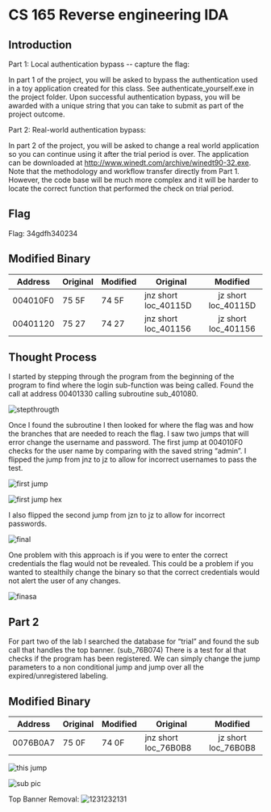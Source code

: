 # CS 165 Reverse engineering IDA

## Introduction
Part 1:  Local authentication bypass -- capture the flag: 

In part 1 of the project, you will be asked to bypass the authentication used in a toy application created for this class. See authenticate_yourself.exe in the project folder. Upon successful authentication bypass, you will be awarded with a unique string that you can take to submit as part of the project outcome.

Part 2: Real-world authentication bypass:

In part 2 of the project, you will be asked to change a real world application so you can continue using it after the trial period is over. The application can be downloaded at http://www.winedt.com/archive/winedt90-32.exe. Note that the methodology and workflow transfer directly from Part 1. However, the code base will be much more complex and it will be harder to locate the correct function that performed the check on trial period. 

## Flag
Flag: 34gdfh340234

## Modified Binary
| Address| Original | Modified | Original | Modified|
| ------------- | ------------- | ------------- |------------- |:-------------:|
| 004010F0  | 75 5F | 74 5F | jnz short loc_40115D | jz short loc_40115D|
| 00401120  | 75 27| 74 27|jnz  short loc_401156|jz  short loc_401156|

## Thought Process
I started by stepping through the program from the beginning of the program to find where the login sub-function was being called. Found the call at address 00401330 calling subroutine sub_401080.

![stepthrougth](https://user-images.githubusercontent.com/38027847/107305127-37645580-6a37-11eb-97f5-c501a8d09e8f.PNG)

Once I found the subroutine I then looked for where the flag was and how the branches that are needed to reach the flag. I saw two jumps that will error change the username and password. The first jump at 004010F0 checks for the user name by comparing with the saved string “admin”. I flipped the jump from jnz to jz to allow for incorrect usernames to pass the test. 

![first jump](https://user-images.githubusercontent.com/38027847/107305132-392e1900-6a37-11eb-829a-2ad445b62e0f.PNG)

![first jump hex](https://user-images.githubusercontent.com/38027847/107305134-3a5f4600-6a37-11eb-9e3a-b087c210fd15.PNG)

I also flipped the second jump from jzn to jz to allow for incorrect passwords. 

![final](https://user-images.githubusercontent.com/38027847/107305141-40edbd80-6a37-11eb-9699-8d1475c1034f.PNG)

One problem with this approach is if you were to enter the correct credentials the flag would not be revealed. This could be a problem if you wanted to stealthily change the binary so that the correct credentials would not alert the user of any changes. 

![finasa](https://user-images.githubusercontent.com/38027847/107305144-42b78100-6a37-11eb-830b-3b7673426197.PNG)

## Part 2
For part two of the lab I searched the database for “trial” and found the sub call that handles the top banner. (sub_76B074) There is a test for al that checks if the program has been registered. We can simply change the jump parameters to a non conditional jump and jump over all the expired/unregistered labeling. 

## Modified Binary
| Address| Original | Modified | Original | Modified|
| ------------- | ------------- | ------------- |------------- |:-------------:|
| 0076B0A7  | 75 0F | 74 0F | jnz short loc_76B0B8 | jz short loc_76B0B8|

![this jump](https://user-images.githubusercontent.com/38027847/107305486-f02a9480-6a37-11eb-9de7-75624627b205.PNG)

![sub pic](https://user-images.githubusercontent.com/38027847/107305489-f15bc180-6a37-11eb-8eaf-230bfec3790b.PNG)

Top Banner Removal:
![1231232131](https://user-images.githubusercontent.com/38027847/107305491-f28cee80-6a37-11eb-9d1e-107fa09201ff.PNG)



